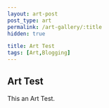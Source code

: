 ```yaml
---
layout: art-post
post_type: art
permalink: /art-gallery/:title
hidden: true

title: Art Test
tags: [Art,Blogging]
---
```


## Art Test

This an Art Test.